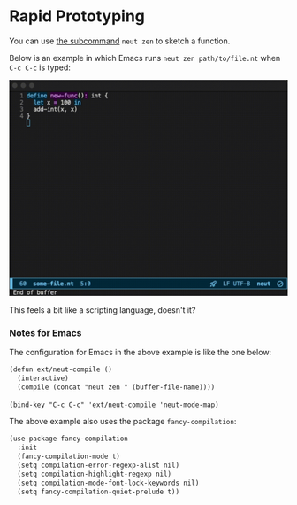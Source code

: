 # Rapid Prototyping

You can use [the subcommand](./commands.md#neut-zen) `neut zen` to sketch a function.

Below is an example in which Emacs runs `neut zen path/to/file.nt` when `C-c C-c` is typed:

![zen](./image/screencasts/zen.gif "zen")

This feels a bit like a scripting language, doesn't it?

### Notes for Emacs

The configuration for Emacs in the above example is like the one below:

```text
(defun ext/neut-compile ()
  (interactive)
  (compile (concat "neut zen " (buffer-file-name))))

(bind-key "C-c C-c" 'ext/neut-compile 'neut-mode-map)
```

The above example also uses the package `fancy-compilation`:

```text
(use-package fancy-compilation
  :init
  (fancy-compilation-mode t)
  (setq compilation-error-regexp-alist nil)
  (setq compilation-highlight-regexp nil)
  (setq compilation-mode-font-lock-keywords nil)
  (setq fancy-compilation-quiet-prelude t))
```
